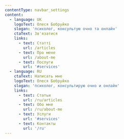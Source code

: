 ```yaml
---
contentType: navbar_settings
content:
  - language: UK
    logoText: Олеся Бобруйко
    slogan: 'психолог, консультую очно та онлайн'
    ctaText: Зв'язатися
    links:
      - text: Статті
        url: /articles
      - text: Про мене
        url: /about-me
      - text: Послуги
        url: '#services'
  - language: RU
    ctaText: Написать мне
    logoText: Олеся Бобруйко
    slogan: 'психолог, консультирую очно и онлайн'
    links:
      - text: Статьи
        url: /ru/articles
      - text: Обо мне
        url: /ru/about-me
      - text: Услуги
        url: '#services'
      - text: Контакты
        url: '/ru'
---
```

